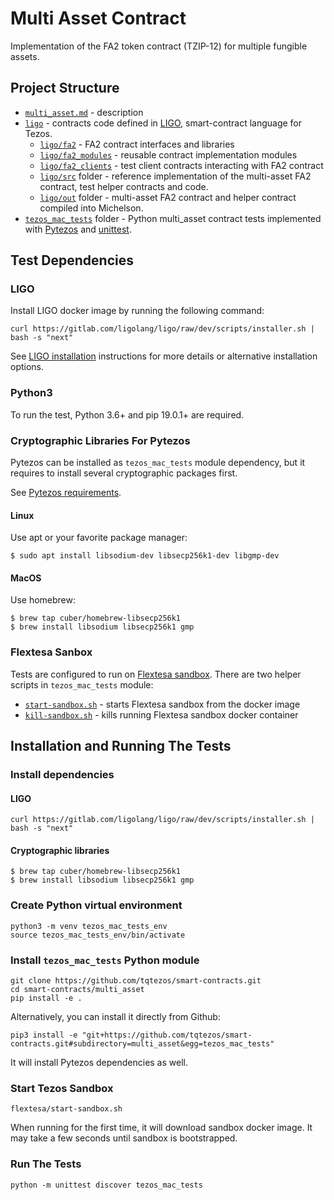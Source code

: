 # Multi Asset Contract

Implementation of the FA2 token contract (TZIP-12) for multiple fungible assets.

## Project Structure

* [`multi_asset.md`](multi_asset.md) - description
* [`ligo`](ligo/) - contracts code defined in [LIGO](https://ligolang.org/),
  smart-contract language for Tezos.
  * [`ligo/fa2`](ligo/fa2/) - FA2 contract interfaces and libraries
  * [`ligo/fa2_modules`](ligo/fa2_modules/) - reusable contract implementation modules
  * [`ligo/fa2_clients`](ligo/fa2_clients/) - test client contracts interacting
    with FA2 contract
  * [`ligo/src`](ligo/src/) folder - reference implementation of the multi-asset
    FA2 contract, test helper contracts and code.
  * [`ligo/out`](ligo/out/) folder - multi-asset FA2 contract and helper contract
    compiled into Michelson.
* [`tezos_mac_tests`](tezos_mac_tests/) folder - Python multi_asset contract tests
implemented with
[Pytezos](https://github.com/baking-bad/pytezos) and
[unittest](https://docs.python.org/3/library/unittest.html).

## Test Dependencies

### LIGO

Install LIGO docker image by running the following command:

`curl https://gitlab.com/ligolang/ligo/raw/dev/scripts/installer.sh | bash -s "next"`

See [LIGO installation](https://ligolang.org/docs/intro/installation/) instructions
for more details or alternative installation options.

### Python3

To run the test, Python 3.6+ and pip 19.0.1+ are required.

### Cryptographic Libraries For Pytezos

Pytezos can be installed as `tezos_mac_tests` module dependency, but it requires
to install several cryptographic packages first.

See [Pytezos requirements](https://github.com/baking-bad/pytezos#requirements).

#### Linux

Use apt or your favorite package manager:

`$ sudo apt install libsodium-dev libsecp256k1-dev libgmp-dev`

#### MacOS

Use homebrew:

```
$ brew tap cuber/homebrew-libsecp256k1
$ brew install libsodium libsecp256k1 gmp
```

### Flextesa Sanbox

Tests are configured to run on [Flextesa sandbox](https://assets.tqtezos.com/sandbox-quickstart).
There are two helper scripts in `tezos_mac_tests` module:

* [`start-sandbox.sh`](tezos_mac_tests/start-sandbox.sh) - starts Flextesa sandbox
from the docker image
* [`kill-sandbox.sh`](tezos_mac_tests/kill-sandbox.sh) - kills running Flextesa
sandbox docker container

## Installation and Running The Tests

### Install dependencies

#### LIGO 

`curl https://gitlab.com/ligolang/ligo/raw/dev/scripts/installer.sh | bash -s "next"`

#### Cryptographic libraries

```
$ brew tap cuber/homebrew-libsecp256k1
$ brew install libsodium libsecp256k1 gmp
```

### Create Python virtual environment

```
python3 -m venv tezos_mac_tests_env
source tezos_mac_tests_env/bin/activate
```

### Install `tezos_mac_tests` Python module

```
git clone https://github.com/tqtezos/smart-contracts.git
cd smart-contracts/multi_asset
pip install -e .
```

Alternatively, you can install it directly from Github:

`pip3 install -e "git+https://github.com/tqtezos/smart-contracts.git#subdirectory=multi_asset&egg=tezos_mac_tests"`

It will install Pytezos dependencies as well.

### Start Tezos Sandbox

`flextesa/start-sandbox.sh`

When running for the first time, it will download sandbox docker image.
It may take a few seconds until sandbox is bootstrapped.

### Run The Tests

`python -m unittest discover tezos_mac_tests`
